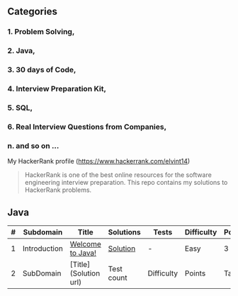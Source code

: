 ## Categories
### 1. Problem Solving,
### 2. Java,
### 3. 30 days of Code,
### 4. Interview Preparation Kit,
### 5. SQL,
### 6. Real Interview Questions from Companies,
### n. and so on ...

My HackerRank profile (https://www.hackerrank.com/elvint14)

> HackerRank is one of the best online resources for the software engineering interview preparation. This repo contains my solutions to HackerRank problems.

## Java

| #  |      Subdomain     |      Title     |   Solutions   |   Tests   | Difficulty  |    Points   | Tag
|----|--------------------|----------------|---------------|---------------|-------------|-------------|-------------
| 1  |Introduction|[Welcome to Java!](https://www.hackerrank.com/challenges/welcome-to-java/problem)|[Solution](src/main/java/com/hackerrank/java/WelcomeToJava.java)|-|Easy|3|Welcome to Java!|
| 2  | SubDomain | [Title] (Solution url) | Test count | Difficulty | Points | Tag |
